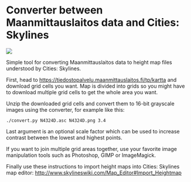 # Converter between Maanmittauslaitos data and Cities: Skylines

![](http://i.imgur.com/64kXLc0.jpg)

Simple tool for converting Maanmittauslaitos data to height map files understood by Cities: Skylines.

First, head to https://tiedostopalvelu.maanmittauslaitos.fi/tp/kartta and download grid cells you want. Map is divided into grids so you might have to download multiple grid cells to get the whole area you want.

Unzip the downloaded grid cells and convert them to 16-bit grayscale images using the converter, for example like this:

```
./convert.py N4324D.asc N4324D.png 3.4
```

Last argument is an optional scale factor which can be used to increase contrast between the lowest and highest points.

If you want to join multiple grid areas together, use your favorite image manipulation tools such as Photoshop, GIMP or ImageMagick.

Finally use these instructions to import height maps into Cities: Skylines map editor: http://www.skylineswiki.com/Map_Editor#Import_Heightmap
